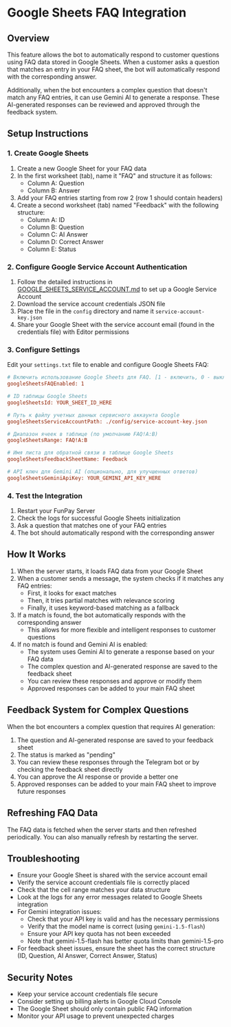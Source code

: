 # Google Sheets FAQ Integration

## Overview

This feature allows the bot to automatically respond to customer questions using FAQ data stored in Google Sheets. When a customer asks a question that matches an entry in your FAQ sheet, the bot will automatically respond with the corresponding answer.

Additionally, when the bot encounters a complex question that doesn't match any FAQ entries, it can use Gemini AI to generate a response. These AI-generated responses can be reviewed and approved through the feedback system.

## Setup Instructions

### 1. Create Google Sheets

1. Create a new Google Sheet for your FAQ data
2. In the first worksheet (tab), name it "FAQ" and structure it as follows:
   - Column A: Question
   - Column B: Answer
3. Add your FAQ entries starting from row 2 (row 1 should contain headers)
4. Create a second worksheet (tab) named "Feedback" with the following structure:
   - Column A: ID
   - Column B: Question
   - Column C: AI Answer
   - Column D: Correct Answer
   - Column E: Status

### 2. Configure Google Service Account Authentication

1. Follow the detailed instructions in [GOOGLE_SHEETS_SERVICE_ACCOUNT.md](GOOGLE_SHEETS_SERVICE_ACCOUNT.md) to set up a Google Service Account
2. Download the service account credentials JSON file
3. Place the file in the `config` directory and name it `service-account-key.json`
4. Share your Google Sheet with the service account email (found in the credentials file) with Editor permissions

### 3. Configure Settings

Edit your `settings.txt` file to enable and configure Google Sheets FAQ:

```ini
# Включить использование Google Sheets для FAQ. [1 - включить, 0 - выключить]
googleSheetsFAQEnabled: 1

# ID таблицы Google Sheets
googleSheetsId: YOUR_SHEET_ID_HERE

# Путь к файлу учетных данных сервисного аккаунта Google
googleSheetsServiceAccountPath: ./config/service-account-key.json

# Диапазон ячеек в таблице (по умолчанию FAQ!A:B)
googleSheetsRange: FAQ!A:B

# Имя листа для обратной связи в таблице Google Sheets
googleSheetsFeedbackSheetName: Feedback

# API ключ для Gemini AI (опционально, для улучшенных ответов)
googleSheetsGeminiApiKey: YOUR_GEMINI_API_KEY_HERE
```

### 4. Test the Integration

1. Restart your FunPay Server
2. Check the logs for successful Google Sheets initialization
3. Ask a question that matches one of your FAQ entries
4. The bot should automatically respond with the corresponding answer

## How It Works

1. When the server starts, it loads FAQ data from your Google Sheet
2. When a customer sends a message, the system checks if it matches any FAQ entries:
   - First, it looks for exact matches
   - Then, it tries partial matches with relevance scoring
   - Finally, it uses keyword-based matching as a fallback
3. If a match is found, the bot automatically responds with the corresponding answer
   - This allows for more flexible and intelligent responses to customer questions
4. If no match is found and Gemini AI is enabled:
   - The system uses Gemini AI to generate a response based on your FAQ data
   - The complex question and AI-generated response are saved to the feedback sheet
   - You can review these responses and approve or modify them
   - Approved responses can be added to your main FAQ sheet

## Feedback System for Complex Questions

When the bot encounters a complex question that requires AI generation:

1. The question and AI-generated response are saved to your feedback sheet
2. The status is marked as "pending"
3. You can review these responses through the Telegram bot or by checking the feedback sheet directly
4. You can approve the AI response or provide a better one
5. Approved responses can be added to your main FAQ sheet to improve future responses

## Refreshing FAQ Data

The FAQ data is fetched when the server starts and then refreshed periodically. You can also manually refresh by restarting the server.

## Troubleshooting

- Ensure your Google Sheet is shared with the service account email
- Verify the service account credentials file is correctly placed
- Check that the cell range matches your data structure
- Look at the logs for any error messages related to Google Sheets integration
- For Gemini integration issues:
  - Check that your API key is valid and has the necessary permissions
  - Verify that the model name is correct (using `gemini-1.5-flash`)
  - Ensure your API key quota has not been exceeded
  - Note that gemini-1.5-flash has better quota limits than gemini-1.5-pro
- For feedback sheet issues, ensure the sheet has the correct structure (ID, Question, AI Answer, Correct Answer, Status)

## Security Notes

- Keep your service account credentials file secure
- Consider setting up billing alerts in Google Cloud Console
- The Google Sheet should only contain public FAQ information
- Monitor your API usage to prevent unexpected charges